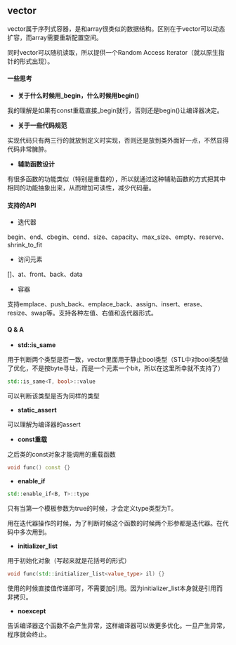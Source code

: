 
## vector

vector属于序列式容器，是和array很类似的数据结构。区别在于vector可以动态扩容，而array需要重新配置空间。

同时vector可以随机读取，所以提供一个Random Access Iterator（就以原生指针的形式出现）。

#### 一些思考

* **关于什么时候用_begin，什么时候用begin()**

我的理解是如果有const重载直接_begin就行，否则还是begin()让编译器决定。

* **关于一些代码规范**

实现代码只有两三行的就放到定义时实现，否则还是放到类外面好一点，不然显得代码非常臃肿。

* **辅助函数设计**

有很多函数的功能类似（特别是重载的），所以就通过这种辅助函数的方式把其中相同的功能抽象出来，从而增加可读性，减少代码量。

#### 支持的API

* 迭代器

begin、end、cbegin、cend、size、capacity、max_size、empty、reserve、shrink_to_fit

* 访问元素

[]、at、front、back、data

* 容器

支持emplace、push_back、emplace_back、assign、insert、erase、resize、swap等。支持各种左值、右值和迭代器形式。

#### Q & A

* **std::is_same**

用于判断两个类型是否一致，vector里面用于静止bool类型（STL中对bool类型做了优化，不是按byte寻址，而是一个元素一个bit，所以在这里所幸就不支持了）

```cpp
std::is_same<T, bool>::value
```
可以判断该类型是否为同样的类型

* **static_assert**

可以理解为编译器的assert

* **const重载**

之后类的const对象才能调用的重载函数

```cpp
void func() const {}
```

* **enable_if**

```cpp
std::enable_if<B, T>::type
```
只有当第一个模板参数为true的时候，才会定义type类型为T。

用在迭代器操作的时候，为了判断时候这个函数的时候两个形参都是迭代器。在代码中多次用到。

* **initializer_list**

用于初始化对象（写起来就是花括号的形式）

```cpp
void func(std::initializer_list<value_type> il) {}
```

使用的时候直接值传递即可，不需要加引用。因为initializer_list本身就是引用而非拷贝。

* **noexcept**

告诉编译器这个函数不会产生异常，这样编译器可以做更多优化。一旦产生异常，程序就会终止。